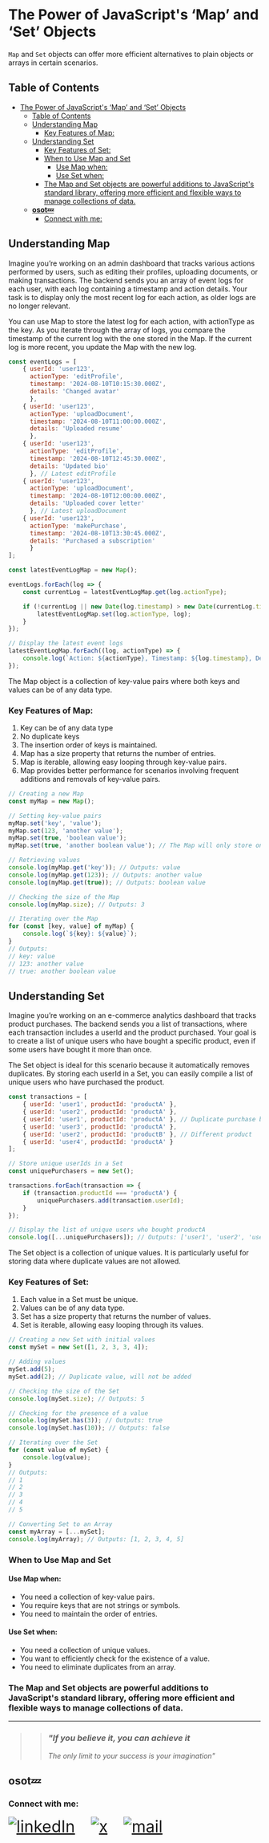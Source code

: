 # The Power of JavaScript's ‘Map’ and ‘Set’ Objects

`Map` and `Set` objects can offer more efficient alternatives to plain objects or arrays in certain scenarios.

## Table of Contents
- [The Power of JavaScript's ‘Map’ and ‘Set’ Objects](#the-power-of-javascripts-map-and-set-objects)
  - [Table of Contents](#table-of-contents)
  - [Understanding Map](#understanding-map)
    - [Key Features of Map:](#key-features-of-map)
  - [Understanding Set](#understanding-set)
    - [Key Features of Set:](#key-features-of-set)
    - [When to Use Map and Set](#when-to-use-map-and-set)
      - [Use Map when:](#use-map-when)
      - [Use Set when:](#use-set-when)
    - [The Map and Set objects are powerful additions to JavaScript's standard library, offering more efficient and flexible ways to manage collections of data.](#the-map-and-set-objects-are-powerful-additions-to-javascripts-standard-library-offering-more-efficient-and-flexible-ways-to-manage-collections-of-data)
  - [**osot💤**](#osot)
    - [Connect with me:](#connect-with-me)


## Understanding Map

Imagine you’re working on an admin dashboard that tracks various actions performed by users, such as editing their profiles, uploading documents, or making transactions. The backend sends you an array of event logs for each user, with each log containing a timestamp and action details. Your task is to display only the most recent log for each action, as older logs are no longer relevant.

You can use Map to store the latest log for each action, with actionType as the key. As you iterate through the array of logs, you compare the timestamp of the current log with the one stored in the Map. If the current log is more recent, you update the Map with the new log.



```javascript
const eventLogs = [
    { userId: 'user123', 
      actionType: 'editProfile', 
      timestamp: '2024-08-10T10:15:30.000Z', 
      details: 'Changed avatar' 
      },
    { userId: 'user123', 
      actionType: 'uploadDocument', 
      timestamp: '2024-08-10T11:00:00.000Z', 
      details: 'Uploaded resume' 
      },
    { userId: 'user123', 
      actionType: 'editProfile', 
      timestamp: '2024-08-10T12:45:30.000Z', 
      details: 'Updated bio' 
      }, // Latest editProfile
    { userId: 'user123', 
      actionType: 'uploadDocument', 
      timestamp: '2024-08-10T12:00:00.000Z', 
      details: 'Uploaded cover letter' 
      }, // Latest uploadDocument
    { userId: 'user123', 
      actionType: 'makePurchase', 
      timestamp: '2024-08-10T13:30:45.000Z', 
      details: 'Purchased a subscription' 
      }
];

const latestEventLogMap = new Map();

eventLogs.forEach(log => {
    const currentLog = latestEventLogMap.get(log.actionType);

    if (!currentLog || new Date(log.timestamp) > new Date(currentLog.timestamp)) {
        latestEventLogMap.set(log.actionType, log);
    }
});

// Display the latest event logs
latestEventLogMap.forEach((log, actionType) => {
    console.log(`Action: ${actionType}, Timestamp: ${log.timestamp}, Details: ${log.details}`);
});
```

The Map object is a collection of key-value pairs where both keys and values can be of any data type. 

### Key Features of Map:
1. Key can be of any data type
2. No duplicate keys
3. The insertion order of keys is maintained.
4. Map has a size property that returns the number of entries.
5. Map is iterable, allowing easy looping through key-value pairs.
6. Map provides better performance for scenarios involving frequent additions and removals of key-value pairs.



```javascript
// Creating a new Map
const myMap = new Map();

// Setting key-value pairs
myMap.set('key', 'value');
myMap.set(123, 'another value');
myMap.set(true, 'boolean value');
myMap.set(true, 'another boolean value'); // The Map will only store one entry with the key true. The last entry,

// Retrieving values
console.log(myMap.get('key')); // Outputs: value
console.log(myMap.get(123)); // Outputs: another value
console.log(myMap.get(true)); // Outputs: boolean value

// Checking the size of the Map
console.log(myMap.size); // Outputs: 3

// Iterating over the Map
for (const [key, value] of myMap) {
    console.log(`${key}: ${value}`);
}
// Outputs:
// key: value
// 123: another value
// true: another boolean value
```


## Understanding Set

Imagine you’re working on an e-commerce analytics dashboard that tracks product purchases. The backend sends you a list of transactions, where each transaction includes a userId and the product purchased. Your goal is to create a list of unique users who have bought a specific product, even if some users have bought it more than once.

The Set object is ideal for this scenario because it automatically removes duplicates. By storing each userId in a Set, you can easily compile a list of unique users who have purchased the product.




```javascript
const transactions = [
    { userId: 'user1', productId: 'productA' },
    { userId: 'user2', productId: 'productA' },
    { userId: 'user1', productId: 'productA' }, // Duplicate purchase by user1
    { userId: 'user3', productId: 'productA' },
    { userId: 'user2', productId: 'productB' }, // Different product
    { userId: 'user4', productId: 'productA' }
];

// Store unique userIds in a Set
const uniquePurchasers = new Set();

transactions.forEach(transaction => {
    if (transaction.productId === 'productA') {
        uniquePurchasers.add(transaction.userId);
    }
});

// Display the list of unique users who bought productA
console.log([...uniquePurchasers]); // Outputs: ['user1', 'user2', 'user3', 'user4']
```

The Set object is a collection of unique values. It is particularly useful for storing data where duplicate values are not allowed.

### Key Features of Set:
1. Each value in a Set must be unique.
2. Values can be of any data type.
3. Set has a size property that returns the number of values.
4. Set is iterable, allowing easy looping through its values.



```javascript
// Creating a new Set with initial values
const mySet = new Set([1, 2, 3, 3, 4]);

// Adding values
mySet.add(5);
mySet.add(2); // Duplicate value, will not be added

// Checking the size of the Set
console.log(mySet.size); // Outputs: 5

// Checking for the presence of a value
console.log(mySet.has(3)); // Outputs: true
console.log(mySet.has(10)); // Outputs: false

// Iterating over the Set
for (const value of mySet) {
    console.log(value);
}
// Outputs:
// 1
// 2
// 3
// 4
// 5

// Converting Set to an Array
const myArray = [...mySet];
console.log(myArray); // Outputs: [1, 2, 3, 4, 5]
```

### When to Use Map and Set
#### Use Map when:
- You need a collection of key-value pairs.
- You require keys that are not strings or symbols.
- You need to maintain the order of entries.
#### Use Set when:
- You need a collection of unique values.
- You want to efficiently check for the existence of a value.
- You need to eliminate duplicates from an array.



### The Map and Set objects are powerful additions to JavaScript's standard library, offering more efficient and flexible ways to manage collections of data.


---
> > ### ***"If you believe it, you can achieve it***
> > *The only limit to your success is your imagination"*



**osot💤**
---

### Connect with me:

<span style="font-size: 2rem; display: flex; gap: 2rem;">

  <a class="social-link" href="https://www.linkedin.com/in/ayo-osota/">
  <img src="./assets/linkedIn.svg" alt="linkedIn">
  </a>

  <a class="social-link" href="https://x.com/ayo_osota/">
  <img src="./assets/x.svg" alt="x">
  </a>

  <a class="social-link" href="mailto:osotaayomikun@gmail.com">
  <img src="./assets/mail.svg" alt="mail">
  </a>
</span>